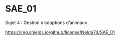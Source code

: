 # SAE_01
Sujet 4 :  Gestion d’adoptions d’animaux

https://img.shields.io/github/license/Nelda74/SAE_01

